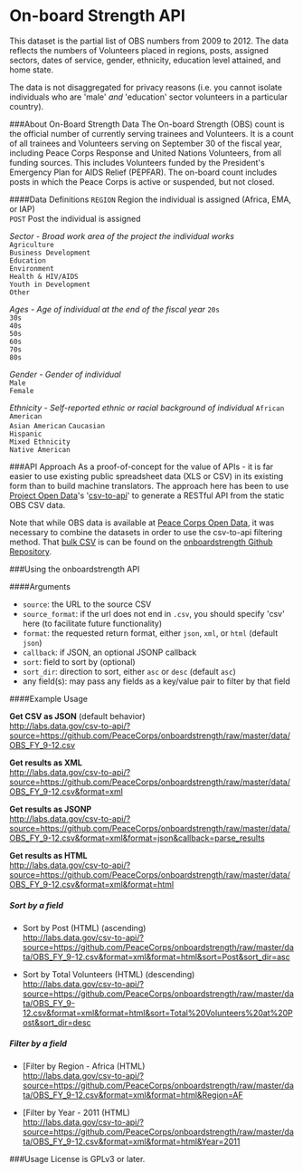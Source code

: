 # On-board Strength API

This dataset is the partial list of OBS numbers from 2009 to 2012. The data reflects the numbers of Volunteers placed in regions, posts, assigned sectors, dates of service, gender, ethnicity, education level attained, and home state. 

The data is not disaggregated for privacy reasons (i.e. you cannot isolate individuals who are 'male' *and* 'education' sector volunteers in a particular country).

###About On-Board Strength Data
The On-board Strength (OBS) count is the official number of currently serving trainees and Volunteers. It is a count of all trainees and Volunteers serving on September 30 of the fiscal year, including Peace Corps Response and United Nations Volunteers, from all funding sources. This includes Volunteers funded by the President's Emergency Plan for AIDS Relief (PEPFAR). The on-board count includes posts in which the Peace Corps is active or suspended, but not closed.

####Data Definitions
`REGION` Region the individual is assigned (Africa, EMA, or IAP)  
`POST` Post the individual is assigned  

*Sector - Broad work area of the project the individual works*  
`Agriculture`  
 `Business Development`  
`Education`  
`Environment`  
`Health & HIV/AIDS`  
`Youth in Development`  
`Other`  

*Ages - Age of individual at the end of the fiscal year*
`20s`  
`30s`  
`40s`  
`50s`  
`60s`  
`70s`  
`80s`  

*Gender - Gender of individual*  
`Male`  
`Female`  

*Ethnicity - Self-reported ethnic or racial background of individual*
`African American`  
`Asian American` 
`Caucasian`  
`Hispanic`  
`Mixed Ethnicity`  
`Native American`   

###API Approach
As a proof-of-concept for the value of APIs - it is far easier to use existing public spreadsheet data (XLS or CSV) in its existing form than to build machine translators. The approach here has been to use [Project Open Data](http://project-open-data.github.io/)'s '[csv-to-api](https://github.com/project-open-data/csv-to-api)' to generate a RESTful API from the static OBS CSV data.

Note that while OBS data is available at [Peace Corps Open Data](http://www.peacecorps.gov/open/data/), it was necessary to combine the datasets in order to use the csv-to-api filtering method. That [bulk CSV](https://github.com/PeaceCorps/onboardstrength/blob/master/data/OBS_FY_9-12.csv) is can be found on the [onboardstrength Github Repository](github.com/peacecorps/onboardstrength).

###Using the onboardstrength API

####Arguments

* `source`: the URL to the source CSV
* `source_format`: if the url does not end in `.csv`, you should specify 'csv' here (to facilitate future functionality)
* `format`: the requested return format, either `json`, `xml`, or `html` (default `json`)
* `callback`: if JSON, an optional JSONP callback
* `sort`: field to sort by (optional)
* `sort_dir`: direction to sort, either `asc` or `desc` (default `asc`)
* any field(s): may pass any fields as a key/value pair to filter by that field

####Example Usage

**Get CSV as JSON** (default behavior)  
http://labs.data.gov/csv-to-api/?source=https://github.com/PeaceCorps/onboardstrength/raw/master/data/OBS_FY_9-12.csv

**Get results as XML**  
http://labs.data.gov/csv-to-api/?source=https://github.com/PeaceCorps/onboardstrength/raw/master/data/OBS_FY_9-12.csv&format=xml

**Get results as JSONP**  
http://labs.data.gov/csv-to-api/?source=https://github.com/PeaceCorps/onboardstrength/raw/master/data/OBS_FY_9-12.csv&format=xml&format=json&callback=parse_results

**Get results as HTML**  
http://labs.data.gov/csv-to-api/?source=https://github.com/PeaceCorps/onboardstrength/raw/master/data/OBS_FY_9-12.csv&format=xml&format=html


##### Sort by a field
 * Sort by Post (HTML) (ascending)  
http://labs.data.gov/csv-to-api/?source=https://github.com/PeaceCorps/onboardstrength/raw/master/data/OBS_FY_9-12.csv&format=xml&format=html&sort=Post&sort_dir=asc

 * Sort by Total Volunteers (HTML) (descending)  
http://labs.data.gov/csv-to-api/?source=https://github.com/PeaceCorps/onboardstrength/raw/master/data/OBS_FY_9-12.csv&format=xml&format=html&sort=Total%20Volunteers%20at%20Post&sort_dir=desc

##### Filter by a field
 * [Filter by Region - Africa (HTML)  
http://labs.data.gov/csv-to-api/?source=https://github.com/PeaceCorps/onboardstrength/raw/master/data/OBS_FY_9-12.csv&format=xml&format=html&Region=AF

 * [Filter by Year - 2011 (HTML)  
http://labs.data.gov/csv-to-api/?source=https://github.com/PeaceCorps/onboardstrength/raw/master/data/OBS_FY_9-12.csv&format=xml&format=html&Year=2011

###Usage
License is GPLv3 or later.
